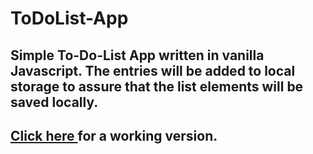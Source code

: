 # ToDoList-App

## Simple To-Do-List App written in vanilla Javascript. The entries will be added to local storage to assure that the list elements will be saved locally.
##  <a href="https://davidkitz.github.io/ToDoList/">Click here </a>for a working version.

